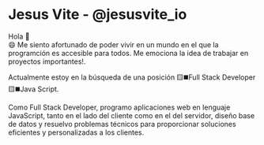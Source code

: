 
# Jesus Vite - @jesusvite_io
Hola 👋<br>
😄 Me siento afortunado de poder vivir en un mundo en el que la programción es accesible para todos. Me emociona la idea de trabajar en proyectos importantes!.

Actualmente estoy en la búsqueda de una posición 🟨◼️Full Stack Developer 🟨◼️Java Script.<br>

Como Full Stack Developer, programo aplicaciones web en lenguaje JavaScript, tanto en el lado del cliente como en el del servidor, diseño base de datos y resuelvo problemas técnicos para proporcionar soluciones eficientes y personalizadas a los clientes.


